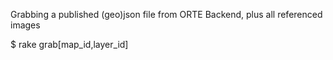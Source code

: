 Grabbing a published (geo)json file from ORTE Backend, plus all referenced images

$ rake grab[map_id,layer_id]
